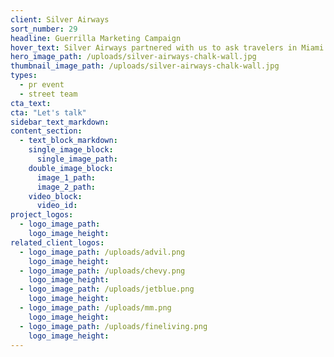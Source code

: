 ```yaml
---
client: Silver Airways
sort_number: 29
headline: Guerrilla Marketing Campaign
hover_text: Silver Airways partnered with us to ask travelers in Miami what they would visit on a trip to Cuba and enter a sweepstakes to win 2 tickets.
hero_image_path: /uploads/silver-airways-chalk-wall.jpg
thumbnail_image_path: /uploads/silver-airways-chalk-wall.jpg
types:
  - pr event
  - street team
cta_text:
cta: "Let's talk"
sidebar_text_markdown:
content_section:
  - text_block_markdown:
    single_image_block:
      single_image_path:
    double_image_block:
      image_1_path:
      image_2_path:
    video_block:
      video_id:
project_logos:
  - logo_image_path:
    logo_image_height:
related_client_logos:
  - logo_image_path: /uploads/advil.png
    logo_image_height:
  - logo_image_path: /uploads/chevy.png
    logo_image_height:
  - logo_image_path: /uploads/jetblue.png
    logo_image_height:
  - logo_image_path: /uploads/mm.png
    logo_image_height:
  - logo_image_path: /uploads/fineliving.png
    logo_image_height:
---
```

